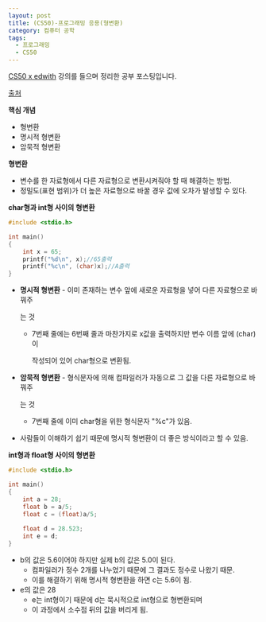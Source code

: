 ```yaml
---
layout: post
title: (CS50)-프로그래밍 응용(형변환)
category: 컴퓨터 공학
tags:
  - 프로그래밍
  - CS50
---
```




[CS50 x edwith](https://www.edwith.org/cs50/) 강의를 들으며 정리한 공부 포스팅입니다.

[출처](https://www.edwith.org/cs50/lecture/22838/)



**핵심 개념**

- 형변환
- 명시적 형변환
- 암묵적 형변환



**형변환**

- 변수를 한 자료형에서 다른 자료형으로 변환시켜줘야 할 때 해결하는 방법.
- 정밀도(표현 범위)가 더 높은 자료형으로 바꿀 경우 값에 오차가 발생할 수 있다.



**char형과 int형 사이의 형변환**

```c++
#include <stdio.h>

int main()
{
    int x = 65;
    printf("%d\n", x);//65출력
    printf("%c\n", (char)x);//A출력
}
```

- **명시적 형변환** - 이미 존재하는 변수 앞에 새로운 자료형을 넣어 다른 자료형으로 바꿔주

  는 것

  - 7번째 줄에는 6번째 줄과 마찬가지로 x값을 출력하지만 변수 이름 앞에 (char)이 

    작성되어 있어 char형으로 변환됨.

- **암묵적 형변환** - 형식문자에 의해 컴파일러가 자동으로 그 값을 다른 자료형으로 바꿔주

  는 것

  - 7번째 줄에 이미 char형을 위한 형식문자 "%c"가 있음.

- 사람들이 이해하기 쉽기 때문에 명시적 형변환이 더 좋은 방식이라고 할 수 있음.



**int형과 float형 사이의 형변환**

```c++
#include <stdio.h>

int main()
{
    int a = 28;
    float b = a/5;
    float c = (float)a/5;
    
    float d = 28.523;
    int e = d;
}
```

- b의 값은 5.6이어야 하지만 실제 b의 값은 5.0이 된다.
  - 컴파일러가 정수 2개를 나누었기 때문에 그 결과도 정수로 나왔기 때문.
  - 이를 해결하기 위해 명시적 형변환을 하면 c는 5.6이 됨.
- e의 값은 28
  - e는 int형이기 때문에 d는 묵시적으로 int형으로 형변환되며
  - 이 과정에서 소수점 뒤의 값을 버리게 됨.